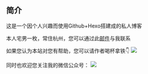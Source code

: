 ## 简介

这是一个因个人兴趣而使用Github+Hexo搭建成的私人博客

本人宅男一枚，常住杭州，您可以通过此[邮件](mailto:huangyawei36@outlook.com)与我联系

如果您认为本站对您有帮助，您可以请作者喝杯拿铁👇
![](https://hyw-space-1253436760.cos.ap-shanghai.myqcloud.com/%E5%85%B6%E4%BB%96/ds.png)

同时也欢迎您关注我的微信公众号：
![](https://hyw-space-1253436760.cos.ap-shanghai.myqcloud.com/%E5%85%B6%E4%BB%96/qrcode1.jpg)

